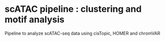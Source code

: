 # scATAC pipeline : clustering and motif analysis

Pipeline to analyze scATAC-seq data using cisTopic, HOMER and chromVAR

